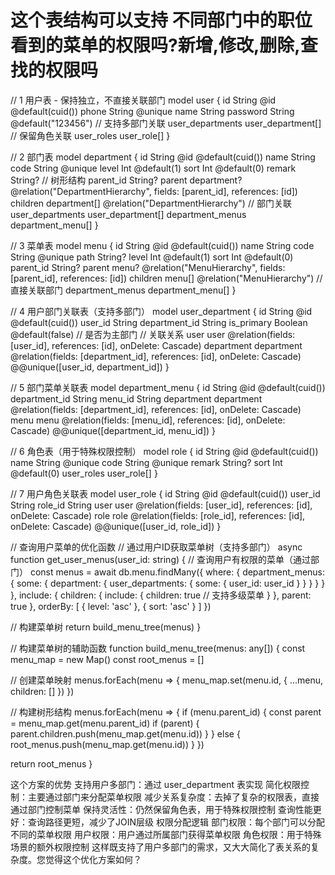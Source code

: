 # 这个表结构可以支持 不同部门中的职位 看到的菜单的权限吗?新增,修改,删除,查找的权限吗
<!-- // 方案一优化版：支持用户多部门的简化权限模型 -->
// 1 用户表 - 保持独立，不直接关联部门
model user {
  id               String            @id @default(cuid())
  phone            String            @unique
  name             String
  password         String            @default("123456")
  // 支持多部门关联
  user_departments user_department[]
  // 保留角色关联
  user_roles       user_role[]
}

// 2 部门表
model department {
  id               String            @id @default(cuid())
  name             String
  code             String            @unique
  level            Int               @default(1)
  sort             Int               @default(0)
  remark           String?
  // 树形结构
  parent_id        String?
  parent           department?       @relation("DepartmentHierarchy", fields: [parent_id], references: [id])
  children         department[]      @relation("DepartmentHierarchy")
  // 部门关联
  user_departments user_department[]
  department_menus department_menu[]
}

// 3 菜单表
model menu {
  id            String      @id @default(cuid())
  name          String
  code          String      @unique
  path          String?
  level         Int         @default(1)
  sort          Int         @default(0)
  parent_id     String?
  parent        menu?       @relation("MenuHierarchy", fields: [parent_id], references: [id])
  children      menu[]      @relation("MenuHierarchy")
  // 直接关联部门
  department_menus department_menu[]
}

// 4 用户部门关联表（支持多部门）
model user_department {
  id            String     @id @default(cuid())
  user_id       String
  department_id String
  is_primary    Boolean    @default(false) // 是否为主部门
  // 关联关系
  user          user       @relation(fields: [user_id], references: [id], onDelete: Cascade)
  department    department @relation(fields: [department_id], references: [id], onDelete: Cascade)
  @@unique([user_id, department_id])
}

// 5 部门菜单关联表
model department_menu {
  id            String     @id @default(cuid())
  department_id String
  menu_id       String
  department    department @relation(fields: [department_id], references: [id], onDelete: Cascade)
  menu          menu       @relation(fields: [menu_id], references: [id], onDelete: Cascade)
  @@unique([department_id, menu_id])
}

// 6 角色表（用于特殊权限控制）
model role {
  id               String            @id @default(cuid())
  name             String            @unique
  code             String            @unique
  remark           String?
  sort             Int               @default(0)
  user_roles       user_role[]
}

// 7 用户角色关联表
model user_role {
  id      String @id @default(cuid())
  user_id String
  role_id String
  user    user   @relation(fields: [user_id], references: [id], onDelete: Cascade)
  role    role   @relation(fields: [role_id], references: [id], onDelete: Cascade)
  @@unique([user_id, role_id])
}



// 查询用户菜单的优化函数
// 通过用户ID获取菜单树（支持多部门）
async function get_user_menus(user_id: string) {
  // 查询用户有权限的菜单（通过部门）
  const menus = await db.menu.findMany({
    where: {
      department_menus: {
        some: {
          department: {
            user_departments: {
              some: {
                user_id: user_id
              }
            }
          }
        }
      }
    },
    include: {
      children: {
        include: {
          children: true // 支持多级菜单
        }
      },
      parent: true
    },
    orderBy: [
      { level: 'asc' },
      { sort: 'asc' }
    ]
  })

  // 构建菜单树
  return build_menu_tree(menus)
}

// 构建菜单树的辅助函数
function build_menu_tree(menus: any[]) {
  const menu_map = new Map()
  const root_menus = []

  // 创建菜单映射
  menus.forEach(menu => {
    menu_map.set(menu.id, { ...menu, children: [] })
  })

  // 构建树形结构
  menus.forEach(menu => {
    if (menu.parent_id) {
      const parent = menu_map.get(menu.parent_id)
      if (parent) {
        parent.children.push(menu_map.get(menu.id))
      }
    } else {
      root_menus.push(menu_map.get(menu.id))
    }
  })

  return root_menus
}



这个方案的优势
支持用户多部门：通过 user_department 表实现
简化权限控制：主要通过部门来分配菜单权限
减少关系复杂度：去掉了复杂的权限表，直接通过部门控制菜单
保持灵活性：仍然保留角色表，用于特殊权限控制
查询性能更好：查询路径更短，减少了JOIN层级
权限分配逻辑
部门权限：每个部门可以分配不同的菜单权限
用户权限：用户通过所属部门获得菜单权限
角色权限：用于特殊场景的额外权限控制
这样既支持了用户多部门的需求，又大大简化了表关系的复杂度。您觉得这个优化方案如何？